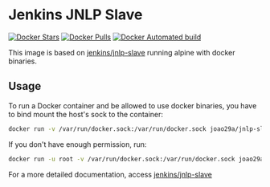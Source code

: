 # Jenkins JNLP Slave 

[![Docker Stars](https://img.shields.io/docker/stars/joao29a/jnlp-slave-alpine-docker.svg)](https://hub.docker.com/r/joao29a/jnlp-slave-alpine-docker/)
[![Docker Pulls](https://img.shields.io/docker/pulls/joao29a/jnlp-slave-alpine-docker.svg)](https://hub.docker.com/r/joao29a/jnlp-slave-alpine-docker/)
[![Docker Automated build](https://img.shields.io/docker/automated/joao29a/jnlp-slave-alpine-docker.svg)](https://hub.docker.com/r/joao29a/jnlp-slave-alpine-docker/)

This image is based on [jenkins/jnlp-slave](https://hub.docker.com/r/jenkins/jnlp-slave/) running alpine with docker binaries.

## Usage

To run a Docker container and be allowed to use docker binaries, you have to bind mount the host's sock to the container:

```sh
docker run -v /var/run/docker.sock:/var/run/docker.sock joao29a/jnlp-slave-alpine-docker -url http://jenkins-server:port <secret> <agent name>
```
If you don't have enough permission, run:

```sh
docker run -u root -v /var/run/docker.sock:/var/run/docker.sock joao29a/jnlp-slave-alpine-docker -url http://jenkins-server:port <secret> <agent name>
```

For a more detailed documentation, access [jenkins/jnlp-slave](https://hub.docker.com/r/jenkins/jnlp-slave/)

